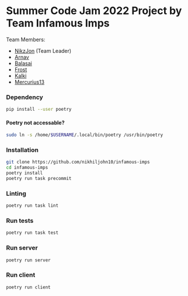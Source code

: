 # Summer Code Jam 2022 Project by Team Infamous Imps

Team Members:

- [NikzJon](https://github.com/nikhiljohn10) (Team Leader)
- [Arnav](https://github.com/Arnav-2004)
- [Balasai](https://github.com/Sigireddybalasai)
- [Frost](https://github.com/SidmoGoesBrrr)
- [Kalki](https://github.com/Aniket-kr1030)
- [Mercurius13](https://github.com/Mercurius13)


### Dependency

```bash
pip install --user poetry
```

#### Poetry not accessable?

```bash
sudo ln -s /home/$USERNAME/.local/bin/poetry /usr/bin/poetry
```

### Installation

```bash
git clone https://github.com/nikhiljohn10/infamous-imps
cd infamous-imps
poetry install
poetry run task precommit
```

### Linting

```bash
poetry run task lint
```

### Run tests

```bash
poetry run task test
```

### Run server

```bash
poetry run server
```

### Run client

```bash
poetry run client
```
